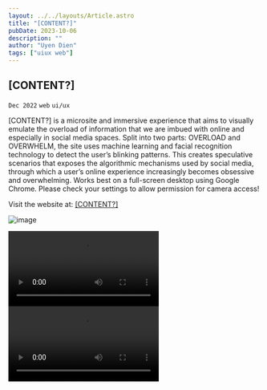 ```yaml
---
layout: ../../layouts/Article.astro
title: "[CONTENT?]"
pubDate: 2023-10-06
description: ""
author: "Uyen Dien"
tags: ["uiux web"]
---
```


## [CONTENT?]

`Dec 2022`
`web`
`ui/ux`

[CONTENT?] is a microsite and immersive experience that aims to visually emulate the overload of information that we are imbued with online and especially in social media spaces. Split into two parts: OVERLOAD and OVERWHELM, the site uses machine learning and facial recognition technology to detect the user’s blinking patterns. This creates speculative scenarios that exposes the algorithmic mechanisms used by social media, through which a user’s online experience increasingly becomes obsessive and overwhelming. Works best on a full-screen desktop using Google Chrome. Please check your settings to allow permission for camera access!

Visit the website at:
[[CONTENT?]](http://uyen.world/content-overload/)

![image](/assets/content/content-1.gif)

<video controls autoplay>
  <source
    src="/assets/content/content-2.mp4"
    type="video/mp4"
  ></source>
</video>

<video controls autoplay>
  <source
    src="/assets/content/content-3.mp4"
    type="video/mp4"
  ></source>
</video>
